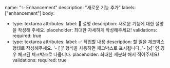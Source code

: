 name: "✨ Enhancement"
description: "새로운 기능 추가"
labels: ["enhancement"]
body:
  - type: textarea
    attributes:
      label: 📄 설명
      description: 새로운 기능에 대한 설명을 작성해 주세요.
      placeholder: 최대한 자세하게 작성해주세요!
    validations:
      required: true
  - type: textarea
    attributes:
      label: ✅ 작업할 내용
      description: 할 일을 체크박스 형태로 작성해주세요. '- [ ]' 형식을 사용하면 체크박스로 표시됩니다. '- [x]' 인 경우 체크된 체크박스로 나옵니다.
      placeholder: 최대한 세분화 해서 적어주세요!
    validations:
      required: true

